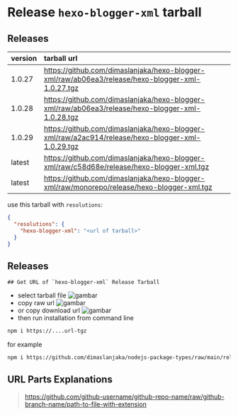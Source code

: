 # Release `hexo-blogger-xml` tarball
## Releases
| version | tarball url |
| :--- | :--- |
| 1.0.27 | https://github.com/dimaslanjaka/hexo-blogger-xml/raw/ab06ea3/release/hexo-blogger-xml-1.0.27.tgz |
| 1.0.28 | https://github.com/dimaslanjaka/hexo-blogger-xml/raw/ab06ea3/release/hexo-blogger-xml-1.0.28.tgz |
| 1.0.29 | https://github.com/dimaslanjaka/hexo-blogger-xml/raw/a2ac914/release/hexo-blogger-xml-1.0.29.tgz |
| latest | https://github.com/dimaslanjaka/hexo-blogger-xml/raw/c58d68e/release/hexo-blogger-xml.tgz |
| latest | https://github.com/dimaslanjaka/hexo-blogger-xml/raw/monorepo/release/hexo-blogger-xml.tgz |

use this tarball with `resolutions`:
```json
{
  "resolutions": {
    "hexo-blogger-xml": "<url of tarball>"
  }
}
```

## Releases

    ## Get URL of `hexo-blogger-xml` Release Tarball
- select tarball file
![gambar](https://user-images.githubusercontent.com/12471057/203216375-8af4b5d9-00c2-40fb-8d3d-d220beaabd46.png)
- copy raw url
![gambar](https://user-images.githubusercontent.com/12471057/203216508-7590cbb9-a1ce-47d6-96ca-8d82149f0762.png)
- or copy download url
![gambar](https://user-images.githubusercontent.com/12471057/203216541-3807d2c3-5213-49f3-b93d-c626dbae3b2e.png)
- then run installation from command line
```bash
npm i https://....url-tgz
```
for example
```bash
npm i https://github.com/dimaslanjaka/nodejs-package-types/raw/main/release/nodejs-package-types.tgz
```

## URL Parts Explanations
> https://github.com/github-username/github-repo-name/raw/github-branch-name/path-to-file-with-extension